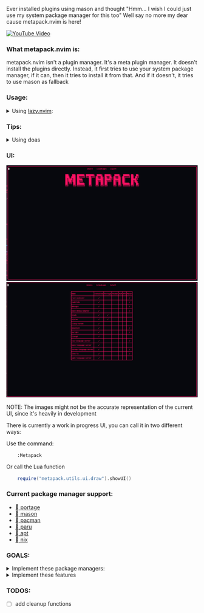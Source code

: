Ever installed plugins using mason and thought "Hmm... I wish I could just use
my system package manager for this too" Well say no more my dear cause
metapack.nvim is here!

[![YouTube Video](https://img.youtube.com/vi/3dRy8ad6oHM/0.jpg)](https://www.youtube.com/watch?v=3dRy8ad6oHM)

### What metapack.nvim is:
metapack.nvim isn't a plugin manager. It's a meta plugin manager. It doesn't
install the plugins directly. Instead, it first tries to use your system
package manager, if it can, then it tries to install it from that. And if it
doesn't, it tries to use mason as fallback

### Usage:
<details>
    <summary>Using <a href="https://github.com/folke/lazy.nvim">lazy.nvim</a>:</summary>

```lua
    {
        "ingenarel/metapack.nvim",
        dependencies = {
            {
                "williamboman/mason.nvim", -- will try to make this optional in future
                config = true,
            },
            {
                "ingenarel/smart-floatterm.nvim", -- terminal plugin that i made to use with my other plugins
                config = true,
            }
        },
        config = function()
            require("metapack").setup{
                ensure_installed = {
                    --lsp
                    "pyright", -- package could be string for simple use
                    "clangd",
                    {
                        "lua-language-server",
                        portage = true,
                        os = "gentoo"
                    }, -- or it could be a table specifying stuff,
                    {
                        "lua-language-server-git",
                        aur = true,
                        os = "arch",
                        exec = "lua-language-server"
                    }, -- you can use execName if the package name isn't the same as the executable name
                    "bash-language-server",
                    "termux-language-server",
                    "ltex-ls",
                    "yaml-language-server",
                    --lsp
                    --dap
                    { "codelldb", mason = true}, -- if you use table, it's not idiotproof, so if you name a plugin wrong, that's on you.
                    "debugpy",
                    --dap
                    --formatter
                    "black",
                    "stylua",
                    "clang-format",
                    "beautysh",
                    --formatter
                }
            }
        end,
    }
```
You can take a look at my current setup [here](https://github.com/ingenarel/nixos-config/blob/master/configs/programs/neovim/nvim/lua/plugins/metapack.lua)

</details>

### Tips:

<details>
    <summary> Using doas </summary>

Metapack works with sudo when trying to interact with your package
manager. But it can also use doas.

```lua
    require("metapack").setup{
        ensure_installed =(
            {
                --packages
            },
            doas = true
        }
```

</details>

### UI:

![Main Menu](images/main-menu.png)
![Packages](images/package-menu.png)

NOTE: The images might not be the accurate representation of the current UI,
since it's heavily in development

There is currently a work in progress UI, you can call it in two different
ways:


Use the command:
```vim
    :Metapack
```
Or call the Lua function

```lua
    require("metapack.utils.ui.draw").showUI()
```

### Current package manager support:
- [ portage](https://wiki.gentoo.org/wiki/Portage)
- [ mason](https://github.com/williamboman/mason.nvim)
- [󰣇 pacman](https://wiki.archlinux.org/title/Pacman)
- [󰣇 paru](https://github.com/Morganamilo/paru)
- [󰣚 apt](https://en.wikipedia.org/wiki/APT_(software))
- [󱄅 nix](https://nixos.org)

### GOALS:
<details>
    <summary> Implement these package managers:</summary>

- [ ] building from source
- [ ] cargo
- [ ] dnf
- [ ] luarocks
- [ ] npm
- [ ] pip
- [ ] scoop
- [x] apt
- [x] yay
- [x] pacman
- [x] paru

</details>

<details>
    <summary> Implement these features </summary>

- Specifying:
    - [ ] version
    - [ ] commit hash
    - [x] ~operating system / Linux distro~
    - [x] ~package manager~

- Features:
    - [x] A logger for managing, cleaning, deleting and updating packages.
    - [ ] Actually implement the cleaning, deleting and updating thing
    - [ ] Work with gentoo USE flags
        some stuff in gentoo, like codelldb and clang-format, are not separate
        packages, but instead they are USE flags in the clang package

</details>

### TODOS:
- [ ] add cleanup functions
<!-- vim: set textwidth=78: -->
